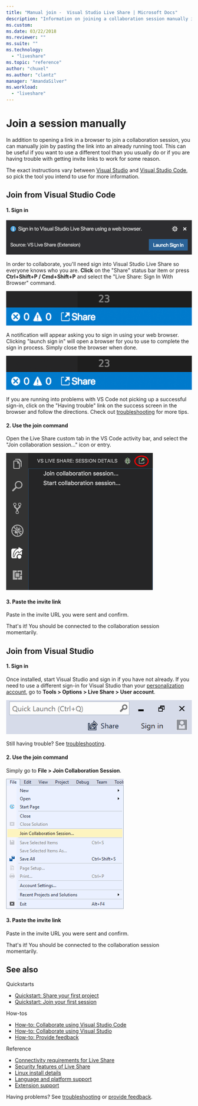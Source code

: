 ```yaml
---
title: "Manual join -  Visual Studio Live Share | Microsoft Docs"
description: "Information on joining a collaboration session manually in Visual Studio Live share."
ms.custom:
ms.date: 03/22/2018
ms.reviewer: ""
ms.suite: ""
ms.technology: 
  - "liveshare"
ms.topic: "reference"
author: "chuxel"
ms.author: "clantz"
manager: "AmandaSilver"
ms.workload: 
  - "liveshare"
---
```

# Join a session manually

In addition to opening a link in a browser to join a collaboration session, you can manually join by pasting the link into an already running tool. This can be useful if you want to use a different tool than you usually do or if you are having trouble with getting invite links to work for some reason.

The exact instructions vary between [Visual Studio](#join-from-visual-studio) and [Visual Studio Code](#join-from-visual-studio-code), so pick the tool you intend to use for more information.

## Join from Visual Studio Code

#### 1. Sign in

![Toast notification asking to sign in using a web browser](../media/vscode-sign-in-toast.png)

In order to collaborate, you'll need sign into Visual Studio Live Share so everyone knows who you are. **Click** on the "Share" status bar item or press **Ctrl+Shift+P / Cmd+Shift+P** and select the "Live Share: Sign In With Browser" command.

![VS Code sign in button](../media/vscode-sign-in-button.png)

A notification will appear asking you to sign in using your web browser. Clicking "launch sign in" will open a browser for you to use to complete the sign in process. Simply close the browser when done.

 ![VS Code Download](../media/vscode-sign-in-button.png)

If you are running into problems with VS Code not picking up a successful sign-in, click on the "Having trouble" link on the success screen in the browser and follow the directions. Check out [troubleshooting](../troubleshooting.md#sign-in) for more tips.

#### 2. Use the join command

Open the Live Share custom tab in the VS Code activity bar, and select the "Join collaboration session..." icon or entry.

![Join viewlet icon](../media/vscode-join-viewlet.png)

#### 3. Paste the invite link

Paste in the invite URL you were sent and confirm.

That's it! You should be connected to the collaboration session momentarily.

## Join from Visual Studio

#### 1. Sign in

Once installed, start Visual Studio and sign in if you have not already. If you need to use a different sign-in for Visual Studio than your [personalization account](https://docs.microsoft.com/en-us/visualstudio/ide/signing-in-to-visual-studio), go to **Tools &gt; Options &gt; Live Share &gt; User account**.

![VS sign in](../media/vs-sign-in-button.png)

Still having trouble? See [troubleshooting](../troubleshooting.md#sign-in).

#### 2. Use the join command

Simply go to **File > Join Collaboration Session**.

![VS Join menu](../media/vs-join.png)

#### 3. Paste the invite link

Paste in the invite URL you were sent and confirm.

That's it! You should be connected to the collaboration session momentarily.

## See also

Quickstarts

- [Quickstart: Share your first project](../quickstart/share.md)
- [Quickstart: Join your first session](../quickstart/join.md)

How-tos

- [How-to: Collaborate using Visual Studio Code](../use/vscode.md)
- [How-to: Collaborate using Visual Studio](../use/vs.md)
- [How-to: Provide feedback](../support.md)

Reference

- [Connectivity requirements for Live Share](connectivity.md)
- [Security features of Live Share](security.md)
- [Linux install details](linux.md)
- [Language and platform support](platform-support.md)
- [Extension support](extensions.md)

Having problems? See [troubleshooting](../troubleshooting.md) or [provide feedback](../support.md).
